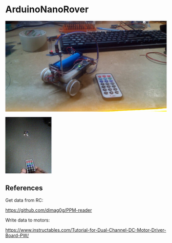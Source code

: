 # ArduinoNanoRover

![](img/photo_2021-09-30_02-55-11.jpg)

![](img/video_2021-09-30_14-18-37.gif)

## References

Get data from RC:

https://github.com/dimag0g/PPM-reader

Write data to motors:

https://www.instructables.com/Tutorial-for-Dual-Channel-DC-Motor-Driver-Board-PW/